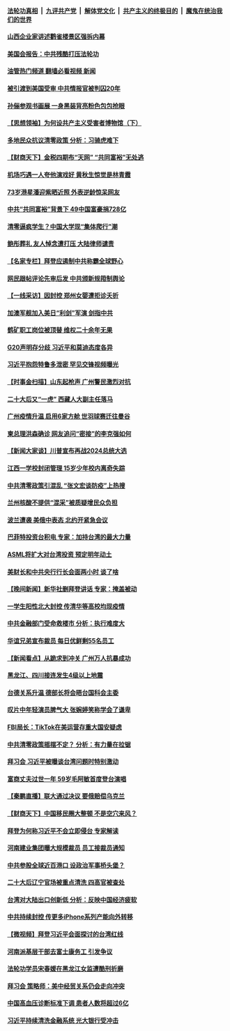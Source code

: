 ####  [法轮功真相](../../../../basic/blob/master/README.md?t=11171231) &nbsp;|&nbsp; [九评共产党](../../../../9ping.md/blob/master/README.md?t=11171231) &nbsp;|&nbsp; [解体党文化](../../../../jtdwh.md/blob/master/README.md?t=11171231)  &nbsp;|&nbsp; [共产主义的终极目的](../../../../gczydzjmd.md/blob/master/README.md?t=11171231) &nbsp;|&nbsp; [魔鬼在统治我们的世界](../../../../mgztzwmdsj.md/blob/master/README.md?t=11171231) 

#### [山西企业家讲述鹳雀楼景区强拆内幕](../pages/nsc413/n13867311.md?t=11171231) 

#### [美国会报告：中共残酷打压法轮功](../pages/nsc413/n13867408.md?t=11171231) 

#### [油管热门频道 翻墙必看视频 新闻](http://129.146.143.75:81/youtube.html?11171231)

#### [被引渡到美国受审 中共情报官被判囚20年](../pages/nsc413/n13867313.md?t=11171231) 

#### [孙俪参观书画展 一身黑装背亮粉色包包抢眼](../pages/nsc413/n13867332.md?t=11171231) 

#### [【思想领袖】为何设共产主义受害者博物馆（下）](../pages/nsc413/n13864818.md?t=11171231) 

#### [多地民众抗议清零政策 分析：习骑虎难下](../pages/nsc413/n13867279.md?t=11171231) 

#### [【财商天下】金税四期布“天网” “共同富裕”无处逃](../pages/nsc413/n13867309.md?t=11171231) 

#### [机场巧遇一人夸他演戏好 黄秋生惊觉是林青霞](../pages/nsc413/n13867270.md?t=11171231) 

#### [73岁港星潘迎紫晒近照 外表逆龄惊呆网友](../pages/nsc413/n13867307.md?t=11171231) 

#### [中共“共同富裕”背景下 49中国富豪捐728亿](../pages/nsc413/n13867304.md?t=11171231) 

#### [清零逼疯学生？中国大学现“集体爬行”潮](../pages/nsc413/n13867282.md?t=11171231) 

#### [鲍彤葬礼 友人悼念遭打压 大陆律师谴责](../pages/nsc413/n13866973.md?t=11171231) 

#### [【名家专栏】拜登应遏制中共称霸全球野心](../pages/nsc413/n13867096.md?t=11171231) 

#### [网民跟帖评论先审后发 中共颁新规箝制舆论](../pages/nsc413/n13867258.md?t=11171231) 

#### [【一线采访】因封控 郑州女婴遭拒诊夭折](../pages/nsc413/n13867175.md?t=11171231) 

#### [加澳军舰加入美日“利剑”军演 剑指中共](../pages/nsc413/n13867220.md?t=11171231) 

#### [鹤矿职工岗位被顶替 维权二十余年无果](../pages/nsc413/n13866928.md?t=11171231) 

#### [G20声明存分歧 习近平和莫迪态度各异](../pages/nsc413/n13866486.md?t=11171231) 

#### [习近平抱怨特鲁多泄密 罕见交锋视频曝光](../pages/nsc413/n13867231.md?t=11171231) 

#### [【时事金扫描】山东起枪声 广州警民激烈对抗](../pages/nsc413/n13867088.md?t=11171231) 

#### [二十大后又“一虎” 西藏人大副主任落马](../pages/nsc413/n13867062.md?t=11171231) 

#### [广州疫情升温 启用6家方舱 世羽球赛迁往曼谷](../pages/nsc413/n13867015.md?t=11171231) 

#### [柬总理洪森确诊 网友追问“密接”的李克强如何](../pages/nsc413/n13866886.md?t=11171231) 

#### [【新闻大家谈】川普宣布再战2024总统大选](../pages/nsc413/n13867145.md?t=11171231) 

#### [江西一学校封闭管理 15岁少年校内离奇失踪](../pages/nsc413/n13867014.md?t=11171231) 

#### [中共清零政策引混乱 “张文宏谈防疫”上热搜](../pages/nsc413/n13866985.md?t=11171231) 

#### [兰州核酸不提供“混采”被质疑增民众负担](../pages/nsc413/n13866904.md?t=11171231) 

#### [波兰遭袭 美俄中表态 北约开紧急会议](../pages/nsc413/n13866986.md?t=11171231) 

#### [巴菲特投资台积电 专家：加持台湾的最大力量](../pages/nsc413/n13866974.md?t=11171231) 


#### [ASML将扩大对台湾投资 预定明年动土](../pages/nsc413/n13866900.md?t=11171231) 

#### [美财长和中共央行行长会面两小时 谈了啥](../pages/nsc413/n13866773.md?t=11171231) 

#### [【晚间新闻】新华社删拜登讲话 专家：掩盖被动](../pages/nsc413/n13866951.md?t=11171231) 



#### [一学生阳性北大封控 传清华等高校均现疫情](../pages/nsc413/n13866802.md?t=11171231) 

#### [中共金融部门受命救楼市 分析：执行难度大](../pages/nsc413/n13866885.md?t=11171231) 

#### [华谊兄弟宣布裁员 每日优鲜剩55名员工](../pages/nsc413/n13866732.md?t=11171231) 

#### [【新闻看点】从跪求到冲关 广州万人抗暴成功](../pages/nsc413/n13866587.md?t=11171231) 

#### [黑龙江、四川接连发生4级以上地震](../pages/nsc413/n13866772.md?t=11171231) 

#### [台德关系升温 德部长将会晤台国科会主委](../pages/nsc413/n13866729.md?t=11171231) 

#### [叹片中年轻演员脾气大 张婉婷笑称学会了谦卑](../pages/nsc413/n13866703.md?t=11171231) 

#### [FBI局长：TikTok在美运营存重大国安疑虑](../pages/nsc413/n13866627.md?t=11171231) 

#### [中共清零政策摇摆不定？ 分析：有力量在拉锯](../pages/nsc413/n13866547.md?t=11171231) 

#### [拜习会 习近平被曝谈台湾问题时特别激动](../pages/nsc413/n13866581.md?t=11171231) 

#### [富商丈夫过世一年 59岁毛阿敏首度登台演唱](../pages/nsc413/n13866598.md?t=11171231) 

#### [【秦鹏直播】联大通过决议 要俄赔偿乌克兰](../pages/nsc413/n13866612.md?t=11171231) 

#### [【财商天下】中国移民圈大整顿 不是空穴来风？](../pages/nsc413/n13866656.md?t=11171231) 

#### [拜登为何称习近平不会立即侵台 专家解读](../pages/nsc413/n13866550.md?t=11171231) 

#### [河南建业集团曝大规模裁员 员工接裁员通知](../pages/nsc413/n13866611.md?t=11171231) 

#### [中共参股全球近百港口 设政治军事桥头堡？](../pages/nsc413/n13866319.md?t=11171231) 

#### [二十大后辽宁官场被重点清洗 四高官被查处](../pages/nsc413/n13866248.md?t=11171231) 

#### [台湾对大陆出口创新低 分析：反映中国经济疲软](../pages/nsc413/n13866067.md?t=11171231) 

#### [中共持续封控 传更多iPhone系列产能向外转移](../pages/nsc413/n13866217.md?t=11171231) 

#### [【微视频】拜登习近平会面探讨的台湾红线](../pages/nsc413/n13866485.md?t=11171231) 

#### [河南派基层干部去富士康务工 引发争议](../pages/nsc413/n13866426.md?t=11171231) 

#### [法轮功学员宋春媛在黑龙江女监遭酷刑折磨](../pages/nsc413/n13865630.md?t=11171231) 

#### [拜习会 策略师：美中经贸关系仍会走向冲突](../pages/nsc413/n13866551.md?t=11171231) 

#### [中国高血压诊断标准下调 患者人数将超过6亿](../pages/nsc413/n13866552.md?t=11171231) 

#### [习近平持续清洗金融系统 光大银行受冲击](../pages/nsc413/n13866193.md?t=11171231) 

<img src='http://gfw-breaker.win/goodnews/indexes/nsc413.md' width='0px' height='0px'/>
